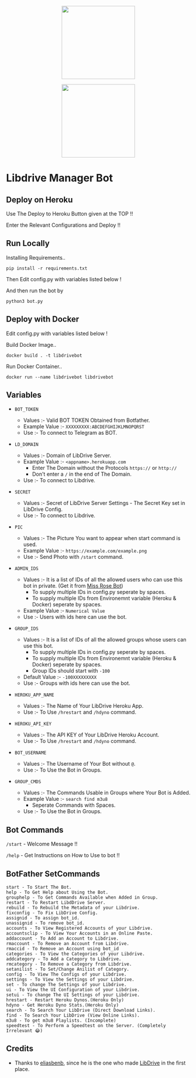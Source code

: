 <p align="center">
  <a href="https://heroku.com/deploy?template=https://github.com/shrey2199/LD_HEROKU">
    <img src="https://img.shields.io/badge/Deploy%20To%20Heroku-blueviolet?style=for-the-badge&logo=heroku" width="200" />
  </a>
</p>
<p align="center">
  <a href="https://t.me/libdrive_support">
    <img src="https://img.shields.io/badge/Telegram-2CA5E0?style=for-the-badge&logo=telegram&logoColor=white" width="200" />
  </a>
</p>

# Libdrive Manager Bot

## Deploy on Heroku

Use The Deploy to Heroku Button given at the TOP !!

Enter the Relevant Configurations and Deploy !!

## Run Locally

Installing Requirements.. 

    pip install -r requirements.txt

Then Edit config.py with variables listed below !

And then run the bot by 

    python3 bot.py

## Deploy with Docker

Edit config.py with variables listed below !

Build Docker Image.. 

    docker build . -t libdrivebot

Run Docker Container.. 

    docker run --name libdrivebot libdrivebot

## Variables

- `BOT_TOKEN`
  - Values :- Valid BOT TOKEN Obtained from Botfather.
  - Example Value :- `XXXXXXXXX:ABCDEFGHIJKLMNOPQRST`
  - Use :- To connect to Telegram as BOT.

- `LD_DOMAIN`
  - Values :- Domain of LibDrive Server.
  - Example Value :- `<appname>.herokuapp.com`
    - Enter The Domain without the Protocols `https://` or `http://`
    - Don't enter a `/` in the end of The Domain.
  - Use :- To connect to Libdrive.

- `SECRET`
  - Values :- Secret of LibDrive Server Settings - The Secret Key set in LibDrive Config.
  - Use :- To connect to Libdrive.

- `PIC`
  - Values :- The Picture You want to appear when start command is used.
  - Example Value :- `https://example.com/example.png`
  - Use :- Send Photo with `/start` command.

- `ADMIN_IDS`
  - Values :- It is a list of IDs of all the allowed users who can use this bot in private. (Get it from [Miss Rose Bot](t.me/missrose_bot))
    - To supply multiple IDs in config.py seperate by spaces. 
    - To supply multiple IDs from Environemnt variable (Heroku & Docker) seperate by spaces.
  - Example Value :- `Numerical Value` 
  - Use :- Users with ids here can use the bot.

- `GROUP_IDS`
  - Values :- It is a list of IDs of all the allowed groups whose users can use this bot. 
    - To supply multiple IDs in config.py seperate by spaces. 
    - To supply multiple IDs from Environemnt variable (Heroku & Docker) seperate by spaces.
    - Group IDs should start with `-100`
  - Default Value :- `-100XXXXXXXXX` 
  - Use :- Groups with ids here can use the bot.

- `HEROKU_APP_NAME`
  - Values :- The Name of Your LibDrive Heroku App.
  - Use :- To Use `/hrestart` and `/hdyno` command.

- `HEROKU_API_KEY`
  - Values :- The API KEY of Your LibDrive Heroku Account.
  - Use :- To Use `/hrestart` and `/hdyno` command.

- `BOT_USERNAME`
  - Values :- The Username of Your Bot without `@`.
  - Use :- To Use the Bot in Groups.

- `GROUP_CMDS`
  - Values :- The Commands Usable in Groups where Your Bot is Added.
  - Example Value :- `search find m3u8`
    - Seperate Commands with Spaces.
  - Use :- To Use the Bot in Groups.

## Bot Commands

`/start` - Welcome Message !!

`/help` - Get Instructions on How to Use to bot !!

## BotFather SetCommands

    start - To Start The Bot.
    help - To Get Help about Using the Bot.
    grouphelp - To Get Commands Available when Added in Group.
    restart - To Restart LibdDrive Server.
    rebuild - To Rebuild the Metadata of your Libdrive.
    fixconfig - To Fix LibDrive Config.
    assignid - To assign bot_id.
    unassignid - To remove bot_id.
    accounts - To View Registered Accounts of your Libdrive.
    accountsclip - To View Your Accounts in an Online Paste.
    addaccount - To Add an Account to Libdrive.
    rmaccount - To Remove an Account from Libdrive.
    rmaccid - To Remove an Account using bot_id
    categories - To View the Categories of your Libdrive.
    addcategory - To Add a Category to Libdrive.
    rmcategory - To Remove a Category from Libdrive.
    setanilist - To Set/Change Anilist of Category.
    config - To View The Configs of your Libdrive.
    settings - To View the Settings of your Libdrive.
    set - To change The Settings of your Libdrive.
    ui - To View the UI Configuration of your Libdrive.
    setui - To change The UI Settings of your Libdrive.
    hrestart - Restart Heroku Dynos.(Heroku Only)
    hdyno - Get Heroku Dyno Stats.(Heroku Only)
    search - To Search Your LibDrive (Direct Download Links).
    find - To Search Your LibDrive (View Online Links).
    m3u8 - To get m3u8 Playlists. (Incomplete)
    speedtest - To Perform a Speedtest on the Server. (Completely Irrelevant 😂)

## Credits

- Thanks to [eliasbenb](https://github.com/libdrive), since he is the one who made [LibDrive](https://github.com/libdrive) in the first place.

